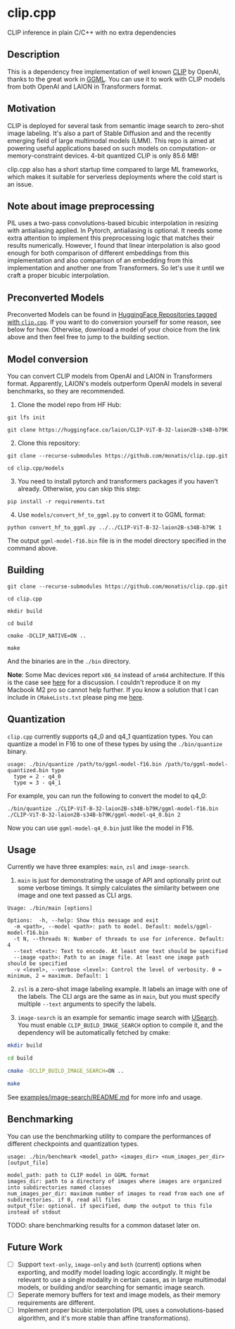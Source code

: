 # clip.cpp
CLIP inference in plain C/C++ with no extra dependencies

## Description
This is a dependency free implementation of well known [CLIP](https://github.com/openai/clip) by OpenAI,
thanks to the great work in [GGML](https://github.com/ggerganov/ggml).
You can use it to work with CLIP models from both OpenAI and LAION
in Transformers format.

## Motivation
CLIP is deployed for several task from semantic image search to zero-shot image labeling.
It's also a part of Stable Diffusion and and the recently emerging field of large multimodal models (LMM).
This repo is aimed at powering useful applications based on such models on computation- or memory-constraint devices.
4-bit quantized CLIP is only 85.6 MB!

clip.cpp also has a short startup time compared to large ML frameworks, which makes it suitable for serverless deployments where the cold start is an issue.

## Note about image preprocessing
PIL uses a two-pass convolutions-based bicubic interpolation in resizing with antialiasing applied. In Pytorch, antialiasing is optional. It needs some extra attention to implement this preprocessing logic that matches their results numerically. However, I found that linear interpolation is also good enough for both comparison of different embeddings from this implementation and also comparison of an embedding from this implementation and another one from Transformers. So let's use it until we craft a proper bicubic interpolation.


## Preconverted Models
Preconverted Models can be found in [HuggingFace Repositories tagged with `clip.cpp`](https://huggingface.co/models?other=clip.cpp).
If you want to do conversion yourself for some reason, see below for how.
Otherwise, download a model of your choice from the link above and then feel free to jump to the building section.

## Model conversion
You can convert CLIP models from OpenAI and LAION in Transformers format. Apparently, LAION's models outperform OpenAI models in several benchmarks, so they are recommended.

1. Clone the model repo from HF Hub:

```shell
git lfs init

git clone https://huggingface.co/laion/CLIP-ViT-B-32-laion2B-s34B-b79K
```

2. Clone this repository:

```shell
git clone --recurse-submodules https://github.com/monatis/clip.cpp.git

cd clip.cpp/models
```

3. You need to install pytorch and transformers packages if you haven't already. Otherwise, you can skip this step:

```shell
pip install -r requirements.txt
```

4. Use `models/convert_hf_to_ggml.py` to convert it to GGML format:

```shell
python convert_hf_to_ggml.py ../../CLIP-ViT-B-32-laion2B-s34B-b79K 1
```

The output `ggml-model-f16.bin` file is in the model directory specified in the command above.

## Building
```shell
git clone --recurse-submodules https://github.com/monatis/clip.cpp.git

cd clip.cpp

mkdir build

cd build

cmake -DCLIP_NATIVE=ON ..

make
```

And the binaries are in the `./bin` directory.

**Note**: Some Mac devices report `x86_64` instead of `arm64` architecture. If this is the case see [here](https://github.com/ggerganov/whisper.cpp/issues/66#issuecomment) for a discussion.
I couldn't reproduce it on my Macbook M2 pro so cannot help further. If you know a solution that I can include in `CMakeLists.txt` please ping me [here](https://github.com/monatis/clip.cpp/issues/24).

## Quantization
`clip.cpp` currently supports q4_0 and q4_1 quantization types.
You can quantize a model in F16 to one of these types by using the `./bin/quantize` binary.

```
usage: ./bin/quantize /path/to/ggml-model-f16.bin /path/to/ggml-model-quantized.bin type                                 
  type = 2 - q4_0                                                                                                       
  type = 3 - q4_1                                                                                                       
```

For example, you can run the following to convert the model to q4_0:

```shell
./bin/quantize ./CLIP-ViT-B-32-laion2B-s34B-b79K/ggml-model-f16.bin ./CLIP-ViT-B-32-laion2B-s34B-b79K/ggml-model-q4_0.bin 2
```

Now you can use `ggml-model-q4_0.bin` just like the model in F16.

## Usage
Currently we have three examples: `main`, `zsl` and `image-search`.

1. `main` is just for demonstrating the usage of API and optionally print out some verbose timings. It simply calculates the similarity between one image and one text passed as CLI args.

```
Usage: ./bin/main [options]                                                                                             
                                                                                                                        
Options:  -h, --help: Show this message and exit                                                                        
  -m <path>, --model <path>: path to model. Default: models/ggml-model-f16.bin                                          
  -t N, --threads N: Number of threads to use for inference. Default: 4                                                 
  --text <text>: Text to encode. At least one text should be specified                                                  
  --image <path>: Path to an image file. At least one image path should be specified                                    
  -v <level>, --verbose <level>: Control the level of verbosity. 0 = minimum, 2 = maximum. Default: 1                    
```

2. `zsl` is a zero-shot image labeling example. It labels an image with one of the labels.
The CLI args are the same as in `main`,
but you must specify multiple `--text` arguments to specify the labels.

3. `image-search` is an example for semantic image search with [USearch](https://github.com/unum-cloud/usearch/).
You must enable `CLIP_BUILD_IMAGE_SEARCH` option to compile it, and the dependency will be automatically fetched by cmake:

```sh
mkdir build

cd build

cmake -DCLIP_BUILD_IMAGE_SEARCH=ON ..

make
```

See [examples/image-search/README.md](examples/image-search/README.md) for more info and usage.

## Benchmarking
You can use the benchmarking utility to compare the performances of different checkpoints and quantization types.

```
usage: ./bin/benchmark <model_path> <images_dir> <num_images_per_dir> [output_file]                                     
                                                                                                                        
model_path: path to CLIP model in GGML format                                                                           
images_dir: path to a directory of images where images are organized into subdirectories named classes                  
num_images_per_dir: maximum number of images to read from each one of subdirectories. if 0, read all files              
output_file: optional. if specified, dump the output to this file instead of stdout                                     
```


TODO: share benchmarking results for a common dataset later on.

## Future Work
- [ ] Support `text-only`, `image-only` and `both` (current) options when exporting, and modify model loading logic accordingly. It might be relevant to use a single modality in certain cases, as in large multimodal models, or building and/or searching for semantic image search.
- [ ] Seperate memory buffers for text and image models, as their memory requirements are different.
- [ ] Implement proper bicubic interpolation (PIL uses a convolutions-based algorithm, and it's more stable than affine transformations).
